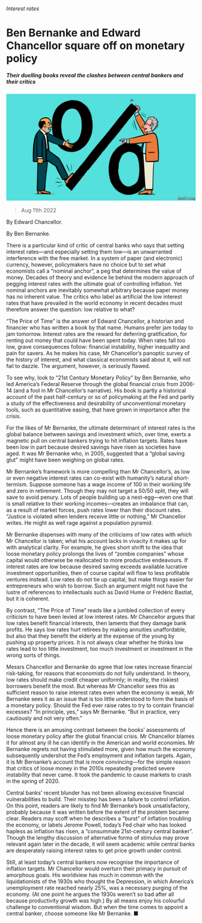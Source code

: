 ###### Interest rates

# Ben Bernanke and Edward Chancellor square off on monetary policy 

##### Their duelling books reveal the clashes between central bankers and their critics 

![image](images/20220813_CUD002.jpg) 

> Aug 11th 2022 

By Edward Chancellor. 

By Ben Bernanke. 

There is a particular kind of critic of central banks who says that setting interest rates—and especially setting them low—is an unwarranted interference with the free market. In a system of paper (and electronic) currency, however, policymakers have no choice but to set what economists call a “nominal anchor”, a peg that determines the value of money. Decades of theory and evidence lie behind the modern approach of pegging interest rates with the ultimate goal of controlling inflation. Yet nominal anchors are inevitably somewhat arbitrary because paper money has no inherent value. The critics who label as artificial the low interest rates that have prevailed in the world economy in recent decades must therefore answer the question: low relative to what?

“The Price of Time” is the answer of Edward Chancellor, a historian and financier who has written a book by that name. Humans prefer jam today to jam tomorrow. Interest rates are the reward for deferring gratification, for renting out money that could have been spent today. When rates fall too low, grave consequences follow: financial instability, higher inequality and pain for savers. As he makes his case, Mr Chancellor’s panoptic survey of the history of interest, and what classical economists said about it, will not fail to dazzle. The argument, however, is seriously flawed.

To see why, look to “21st Century Monetary Policy” by Ben Bernanke, who led America’s Federal Reserve through the global financial crisis from 2006-14 (and a fool in Mr Chancellor’s narrative). His book is partly a historical account of the past half-century or so of policymaking at the Fed and partly a study of the effectiveness and desirability of unconventional monetary tools, such as quantitative easing, that have grown in importance after the crisis.

For the likes of Mr Bernanke, the ultimate determinant of interest rates is the global balance between savings and investment which, over time, exerts a magnetic pull on central bankers trying to hit inflation targets. Rates have been low in part because desired savings have risen as societies have aged. It was Mr Bernanke who, in 2005, suggested that a “global saving glut” might have been weighing on global rates.

Mr Bernanke’s framework is more compelling than Mr Chancellor’s, as low or even negative interest rates can co-exist with humanity’s natural short-termism. Suppose someone has a wage income of 100 in their working life and zero in retirement. Though they may not target a 50/50 split, they will save to avoid penury. Lots of people building up a nest-egg—even one that is small relative to their working incomes—creates an imbalance that can, as a result of market forces, push rates lower than their discount rates. “Justice is violated when lenders receive little or nothing,” Mr Chancellor writes. He might as well rage against a population pyramid.

Mr Bernanke dispenses with many of the criticisms of low rates with which Mr Chancellor is taken; what his account lacks in vivacity it makes up for with analytical clarity. For example, he gives short shrift to the idea that loose monetary policy prolongs the lives of “zombie companies” whose capital would otherwise be reallocated to more productive endeavours. If interest rates are low because desired saving exceeds available lucrative investment opportunities, then of course capital will flow to less profitable ventures instead. Low rates do not tie up capital, but make things easier for entrepreneurs who wish to borrow. Such an argument might not have the lustre of references to intellectuals such as David Hume or Frédéric Bastiat, but it is coherent.

By contrast, “The Price of Time” reads like a jumbled collection of every criticism to have been levied at low interest rates. Mr Chancellor argues that low rates benefit financial interests, then laments that they damage bank profits. He says low rates hurt retirees by making annuities unaffordable, but also that they benefit the elderly at the expense of the young by pushing up property prices. It is not always clear whether he thinks low rates lead to too little investment, too much investment or investment in the wrong sorts of things. 

Messrs Chancellor and Bernanke do agree that low rates increase financial risk-taking, for reasons that economists do not fully understand. In theory, low rates should make credit cheaper uniformly; in reality, the riskiest borrowers benefit the most. But whereas Mr Chancellor sees this as sufficient reason to raise interest rates even when the economy is weak, Mr Bernanke sees it as an issue that is too little understood to form the basis of a monetary policy. Should the Fed ever raise rates to try to contain financial excesses? “In principle, yes,” says Mr Bernanke. “But in practice, very cautiously and not very often.”

Hence there is an amusing contrast between the books’ assessments of loose monetary policy after the global financial crisis. Mr Chancellor blames it for almost any ill he can identify in the American and world economies. Mr Bernanke regrets not having stimulated more, given how much the economy subsequently undershot the Fed’s employment and inflation targets. Again, it is Mr Bernanke’s account that is more convincing—for the simple reason that critics of loose money in the 2010s repeatedly predicted severe instability that never came. It took the pandemic to cause markets to crash in the spring of 2020.

Central banks’ recent blunder has not been allowing excessive financial vulnerabilities to build. Their misstep has been a failure to control inflation. On this point, readers are likely to find Mr Bernanke’s book unsatisfactory, probably because it was written before the extent of the problem became clear. Readers may scoff when he describes a “burst” of inflation troubling the economy, or labels Jerome Powell, today’s Fed chair who has looked hapless as inflation has risen, a “consummate 21st-century central banker”. Though the lengthy discussion of alternative forms of stimulus may prove relevant again later in the decade, it will seem academic while central banks are desperately raising interest rates to get price growth under control.

Still, at least today’s central bankers now recognise the importance of inflation targets. Mr Chancellor would overturn their primacy in pursuit of amorphous goals. His worldview has much in common with the liquidationists of the 1930s who thought the Depression, in which America’s unemployment rate reached nearly 25%, was a necessary purging of the economy. (At one point he argues the 1930s weren’t so bad after all because productivity growth was high.) By all means enjoy his colourful challenge to conventional wisdom. But when the time comes to appoint a central banker, choose someone like Mr Bernanke. ■

